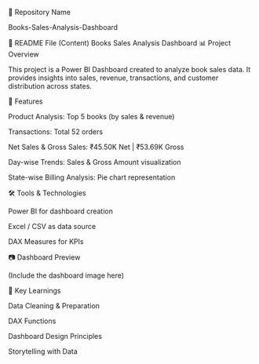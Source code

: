 📌 Repository Name

Books-Sales-Analysis-Dashboard

📖 README File (Content)
Books Sales Analysis Dashboard
📊 Project Overview

This project is a Power BI Dashboard created to analyze book sales data. It provides insights into sales, revenue, transactions, and customer distribution across states.

🚀 Features

Product Analysis: Top 5 books (by sales & revenue)

Transactions: Total 52 orders

Net Sales & Gross Sales: ₹45.50K Net | ₹53.69K Gross

Day-wise Trends: Sales & Gross Amount visualization

State-wise Billing Analysis: Pie chart representation

🛠️ Tools & Technologies

Power BI for dashboard creation

Excel / CSV as data source

DAX Measures for KPIs

📷 Dashboard Preview

(Include the dashboard image here)

📌 Key Learnings

Data Cleaning & Preparation

DAX Functions

Dashboard Design Principles

Storytelling with Data
